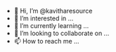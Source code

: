 - 👋 Hi, I’m @kavitharesource
- 👀 I’m interested in ...
- 🌱 I’m currently learning ...
- 💞️ I’m looking to collaborate on ...
- 📫 How to reach me ...

<!---
kavitharesource/kavitharesource is a ✨ special ✨ repository because its `README.md` (this file) appears on your GitHub profile.
You can click the Preview link to take a look at your changes.
--->
